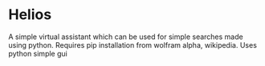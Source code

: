 # Helios
A simple virtual assistant which can be used for simple searches made using python.
Requires pip installation from wolfram alpha, wikipedia.
Uses python simple gui
